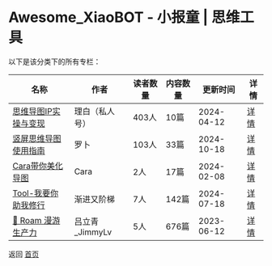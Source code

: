 # Awesome_XiaoBOT - 小报童 | 思维工具

以下是该分类下的所有专栏：

| 名称 | 作者 | 读者数量 | 内容数量 | 更新时间 | 详情 |
|------|------|----------|----------|----------|------|
| [思维导图IP实操与变现](https://xiaobot.net/p/lbswdt?refer=9c3f1c95-a052-465a-9902-f6d75080262a) | 理白（私人号） | 403人 | 10篇 |  2024-04-12 | [详情](data/lbswdt.md) |
| [竖屏思维导图使用指南](https://xiaobot.net/p/luobo405?refer=9c3f1c95-a052-465a-9902-f6d75080262a) | 罗卜 | 103人 | 33篇 |  2024-10-18 | [详情](data/luobo405.md) |
| [Cara带你美化导图](https://xiaobot.net/p/CaraChennnn04?refer=9c3f1c95-a052-465a-9902-f6d75080262a) | Cara | 2人 | 17篇 |  2024-02-08 | [详情](data/CaraChennnn04.md) |
| [Tool-我要你助我修行](https://xiaobot.net/p/4874486?refer=9c3f1c95-a052-465a-9902-f6d75080262a) | 渐进又阶梯 | 7人 | 142篇 |  2024-07-18 | [详情](data/4874486.md) |
| [🐣 Roam 漫游生产力](https://xiaobot.net/p/jimmylv?refer=9c3f1c95-a052-465a-9902-f6d75080262a) | 吕立青_JimmyLv | 5人 | 676篇 |  2023-06-12 | [详情](data/jimmylv.md) |


返回 [首页](../README.md)
